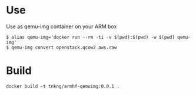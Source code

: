 # Use
Use as qemu-img container on your ARM box
```
$ alias qemu-img='docker run --rm -ti -v $(pwd):$(pwd) -w $(pwd) qemu-img'
$ qemu-img convert openstack.qcow2 aws.raw
```

# Build
```
docker build -t tnkng/armhf-qemuimg:0.0.1 .
```
